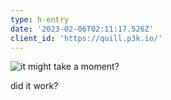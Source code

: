 ```yaml
---
type: h-entry
date: '2023-02-06T02:11:17.526Z'
client_id: 'https://quill.p3k.io/'
---
```

![it might take a moment?](/https://brandontreb.github.io/uploads/1675648852_backend.png)

did it work?
